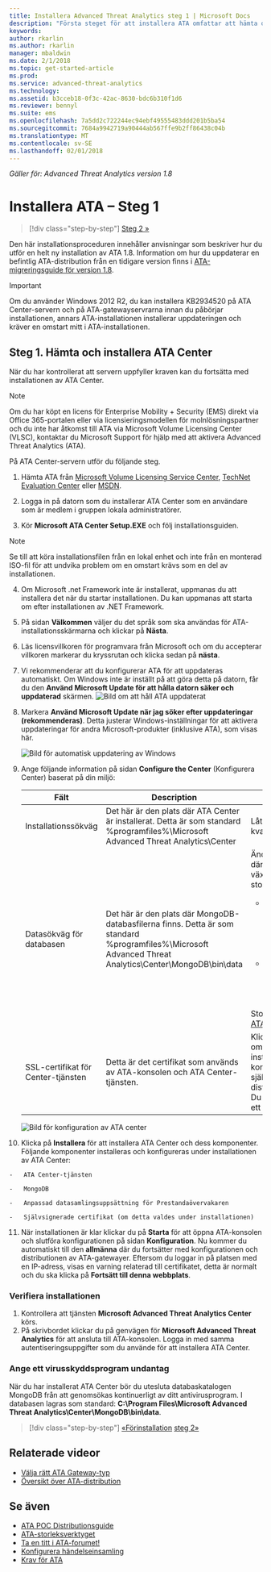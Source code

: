 ```yaml
---
title: Installera Advanced Threat Analytics steg 1 | Microsoft Docs
description: "Första steget för att installera ATA omfattar att hämta och installera ATA Center på den valda servern."
keywords: 
author: rkarlin
ms.author: rkarlin
manager: mbaldwin
ms.date: 2/1/2018
ms.topic: get-started-article
ms.prod: 
ms.service: advanced-threat-analytics
ms.technology: 
ms.assetid: b3cceb18-0f3c-42ac-8630-bdc6b310f1d6
ms.reviewer: bennyl
ms.suite: ems
ms.openlocfilehash: 7a5dd2c722244ec94ebf49555483ddd201b5ba54
ms.sourcegitcommit: 7684a9942719a90444ab567ffe9b2ff86438c04b
ms.translationtype: MT
ms.contentlocale: sv-SE
ms.lasthandoff: 02/01/2018
---
```

*Gäller för: Advanced Threat Analytics version 1.8*


# <a name="install-ata---step-1"></a>Installera ATA – Steg 1

>[!div class="step-by-step"]
[Steg 2 »](install-ata-step2.md)

Den här installationsproceduren innehåller anvisningar som beskriver hur du utför en helt ny installation av ATA 1.8. Information om hur du uppdaterar en befintlig ATA-distribution från en tidigare version finns i [ATA-migreringsguide för version 1.8](ata-update-1.8-migration-guide.md).

> [!IMPORTANT] 
> Om du använder Windows 2012 R2, du kan installera KB2934520 på ATA Center-servern och på ATA-gatewayservrarna innan du påbörjar installationen, annars ATA-installationen installerar uppdateringen och kräver en omstart mitt i ATA-installationen.

## <a name="step-1-download-and-install-the-ata-center"></a>Steg 1. Hämta och installera ATA Center
När du har kontrollerat att servern uppfyller kraven kan du fortsätta med installationen av ATA Center.
    
> [!NOTE]
>Om du har köpt en licens för Enterprise Mobility + Security (EMS) direkt via Office 365-portalen eller via licensieringsmodellen för molnlösningspartner och du inte har åtkomst till ATA via Microsoft Volume Licensing Center (VLSC), kontaktar du Microsoft Support för hjälp med att aktivera Advanced Threat Analytics (ATA).

På ATA Center-servern utför du följande steg.

1.  Hämta ATA från [Microsoft Volume Licensing Service Center](https://www.microsoft.com/Licensing/servicecenter/default.aspx), [TechNet Evaluation Center](http://www.microsoft.com/evalcenter/) eller [MSDN](https://msdn.microsoft.com/subscriptions/downloads).

2.  Logga in på datorn som du installerar ATA Center som en användare som är medlem i gruppen lokala administratörer.

3.  Kör **Microsoft ATA Center Setup.EXE** och följ installationsguiden.

> [!NOTE]   
> Se till att köra installationsfilen från en lokal enhet och inte från en monterad ISO-fil för att undvika problem om en omstart krävs som en del av installationen.   

4.  Om Microsoft .net Framework inte är installerat, uppmanas du att installera det när du startar installationen. Du kan uppmanas att starta om efter installationen av .NET Framework.
5.  På sidan **Välkommen** väljer du det språk som ska användas för ATA-installationsskärmarna och klickar på **Nästa**.

6.  Läs licensvillkoren för programvara från Microsoft och om du accepterar villkoren markerar du kryssrutan och klicka sedan på **nästa**.

7.  Vi rekommenderar att du konfigurerar ATA för att uppdateras automatiskt. Om Windows inte är inställt på att göra detta på datorn, får du den **Använd Microsoft Update för att hålla datorn säker och uppdaterad** skärmen. 
    ![Bild om att håll ATA uppdaterat](media/ata_ms_update.png)

8. Markera **Använd Microsoft Update när jag söker efter uppdateringar (rekommenderas)**. Detta justerar Windows-inställningar för att aktivera uppdateringar för andra Microsoft-produkter (inklusive ATA), som visas här. 

    ![Bild för automatisk uppdatering av Windows](media/ata_installupdatesautomatically.png)

8.  Ange följande information på sidan **Configure the Center** (Konfigurera Center) baserat på din miljö:

    |Fält|Description|Kommentar|
    |---------|---------------|------------|
    |Installationssökväg|Det här är den plats där ATA Center är installerat. Detta är som standard %programfiles%\Microsoft Advanced Threat Analytics\Center|Låt standardvärdet vara kvar|
    |Datasökväg för databasen|Det här är den plats där MongoDB-databasfilerna finns. Detta är som standard %programfiles%\Microsoft Advanced Threat Analytics\Center\MongoDB\bin\data|Ändra platsen till en plats där det finns utrymme att växa, baserat på storleken. **Obs:** <ul><li>I produktionsmiljöer, bör du använda en enhet som har tillräckligt med utrymme baserat på kapacitetsplaneringen.</li><li>Vid stora distributioner bör databasen finnas på en separat fysisk enhet.</li></ul>Storleksinformation finns i [ATA-kapacitetsplanering](ata-capacity-planning.md).|
    |SSL-certifikat för Center-tjänsten|Detta är det certifikat som används av ATA-konsolen och ATA Center-tjänsten.|Klicka på nyckelikonen om du vill välja ett installerat certifikat eller kontrollera ett självsignerat certifikat vid distribution i en labbmiljö. Du har möjlighet att skapa ett självsignerat certifikat.|
        
    ![Bild för konfiguration av ATA center](media/ATA-Center-Configuration.png)

10.  Klicka på **Installera** för att installera ATA Center och dess komponenter.
    Följande komponenter installeras och konfigureras under installationen av ATA Center:

    -   ATA Center-tjänsten

    -   MongoDB

    -   Anpassad datasamlingsuppsättning för Prestandaövervakaren

    -   Självsignerade certifikat (om detta valdes under installationen)

11.  När installationen är klar klickar du på **Starta** för att öppna ATA-konsolen och slutföra konfigurationen på sidan **Konfiguration**.
Nu kommer du automatiskt till den **allmänna** där du fortsätter med konfigurationen och distributionen av ATA-gatewayer.
Eftersom du loggar in på platsen med en IP-adress, visas en varning relaterad till certifikatet, detta är normalt och du ska klicka på **Fortsätt till denna webbplats**.

### <a name="validate-installation"></a>Verifiera installationen

1.  Kontrollera att tjänsten **Microsoft Advanced Threat Analytics Center** körs.
2.  På skrivbordet klickar du på genvägen för **Microsoft Advanced Threat Analytics** för att ansluta till ATA-konsolen. Logga in med samma autentiseringsuppgifter som du använde för att installera ATA Center.

### <a name="set-anti-virus-exclusions"></a>Ange ett virusskyddsprogram undantag

När du har installerat ATA Center bör du utesluta databaskatalogen MongoDB från att genomsökas kontinuerligt av ditt antivirusprogram. I databasen lagras som standard: **C:\Program Files\Microsoft Advanced Threat Analytics\Center\MongoDB\bin\data**.



>[!div class="step-by-step"]
[«Förinstallation](configure-port-mirroring.md)
[steg 2»](install-ata-step2.md)

## <a name="related-videos"></a>Relaterade videor
- [Välja rätt ATA Gateway-typ](https://channel9.msdn.com/Shows/Microsoft-Security/ATA-Deployment-Choose-the-Right-Gateway-Type)
- [Översikt över ATA-distribution](https://channel9.msdn.com/Shows/Microsoft-Security/Overview-of-ATA-Deployment-in-10-Minutes)


## <a name="see-also"></a>Se även
- [ATA POC Distributionsguide](http://aka.ms/atapoc)
- [ATA-storleksverktyget](http://aka.ms/atasizingtool)
- [Ta en titt i ATA-forumet!](https://social.technet.microsoft.com/Forums/security/home?forum=mata)
- [Konfigurera händelseinsamling](configure-event-collection.md)
- [Krav för ATA](ata-prerequisites.md)

